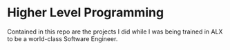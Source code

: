 # Higher Level Programming
 Contained in this repo are the projects I did while I was being trained in ALX to be a world-class Software Engineer.
